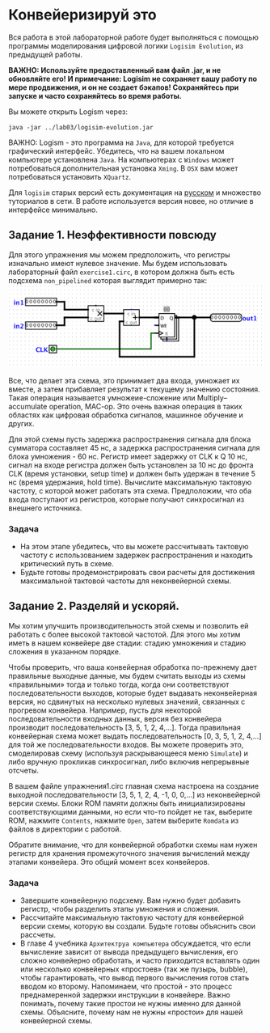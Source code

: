 # Конвейеризируй это
Вся работа в этой лабораторной работе будет выполняться с помощью программы моделирования цифровой логики `Logisim Evolution`, из предыдущей работы.

**ВАЖНО: Используйте предоставленный вам файл .jar, и не обновляйте его! И примечание: Logisim не сохраняет вашу работу по мере продвижения, и он не создает бэкапов! Сохраняйтесь при запуске и часто сохраняйтесь во время работы.**

Вы можете открыть Logism через:
```
java -jar ../lab03/logisim-evolution.jar
```

ВАЖНО: Logism - это программа на `Java`, для которой требуется графический интерфейс. Убедитесь, что на вашем локальном компьютере установлена `Java`. На компьютерах с `Windows` может потребоваться дополнительная установка `Xming`. В `OSX` вам может потребоваться установить `XQuartz`.

Для `logisim` старых версий есть документация на [русском](http://www.cburch.com/logisim/ru/index.html) и множество туториалов в сети. В работе используется версия новее, но отличие в интерфейсе минимально.

## Задание 1. Неэффективности повсюду
Для этого упражнения мы можем предположить, что регистры изначально имеют нулевое значение. Мы будем использовать лабораторный файл `exercise1.circ`, в котором должна быть есть подсхема `non_pipelined` которая выглядит примерно так:
![non_pipelined](figs/exercise1.png)

Все, что делает эта схема, это принимает два входа, умножает их вместе, а затем прибавляет результат к текущему значению состояния. Такая операция называется умножеие-сложение или Multiply–accumulate operation, MAC-op. Это очень важная операция в таких областях как цифровая обработка сигналов, машинное обучение и других.

Для этой схемы пусть задержка распространения сигнала для блока сумматора составляет 45 нс, а задержка распространения сигнала для блока умножения - 60 нс. Регистр имеет задержку от CLK к Q 10 нс, сигнал на входе регистра должен быть установлен за 10 нс до фронта CLK (время установки, setup time) и должен быть удержан в течение 5 нс (время удержания, hold time). Вычислите максимальную тактовую частоту, с которой может работать эта схема. Предположим, что оба входа поступают из регистров, которые получают синхросигнал из внешнего источника.

### Задача

 * На этом этапе убедитесь, что вы можете рассчитывать тактовую частоту с использованием задержек распространения и находить критический путь в схеме.
 * Будьте готовы продемонстрировать свои расчеты для достижения максимальной тактовой частоты для неконвейерной схемы.

## Задание 2. Разделяй и ускоряй.
Мы хотим улучшить производительность этой схемы и позволить ей работать с более высокой тактовой частотой. Для этого мы хотим иметь в нашем конвейере две стадии: стадию умножения и стадию сложения в указанном порядке.

Чтобы проверить, что ваша конвейерная обработка по-прежнему дает правильные выходные данные, мы будем считать выходы из схемы «правильными» тогда и только тогда, когда они соответствуют последовательности выходов, которые будет выдавать неконвейерная версия, но сдвинутых на несколько нулевых значений, связанных с прогревом конвейера. Например, пусть для некоторой последовательности входных данных, версия без конвейера производит последовательность [3, 5, 1, 2, 4,…]. Тогда правильная конвейерная схема может выдать последовательность [0, 3, 5, 1, 2, 4,…] для той же последовательности входов. Вы можете проверить это, смоделировав схему (используя раскрывающееся меню `Simulate`) и либо вручную прокликав синхросигнал, либо включив непрерывные отсчеты.

В вашем файле упражнения1.circ главная схема настроена на создание выходной последовательности [3, 5, 1, 2, 4, -1, 0, 0,…] из неконвейерной версии схемы. Блоки ROM памяти должны быть инициализированы соответствующими данными, но если что-то пойдет не так, выберите ROM, нажмите `Contents`, нажмите `Open`, затем выберите `Romdata` из файлов в директории с работой.

Обратите внимание, что для конвейерной обработки схемы нам нужен регистр для хранения промежуточного значения вычислений между этапами конвейера. Это общий момент всех конвейеров.

### Задача

 * Завершите конвейерную подсхему. Вам нужно будет добавить регистр, чтобы разделить этапы умножения и сложения.
 * Рассчитайте максимальную тактовую частоту для конвейерной версии схемы, которую вы создали. Будьте готовы объяснить свои рассчеты.
 * В главе 4 учебника `Архитектруа компьютера` обсуждается, что если вычисление зависит от вывода предыдущего вычисления, его сложно конвейерно обработать, и часто приходится вставлять один или несколько конвейерных «простоев» (так же пузырь, bubble), чтобы гарантировать, что вывод первого вычисления готов стать вводом ко второму. Напоминаем, что простой - это процесс преднамеренной задержки инструкции в конвейере. Важно понимать, почему такие простои не нужны именно для данной схемы. Объясните, почему нам не нужны «простои» для нашей конвейерной схемы.

